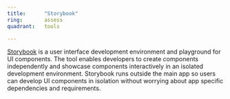 ```yaml
---
title:      "Storybook"
ring:       assess
quadrant:   tools

---
```

[Storybook](https://storybook.js.org/) is a user interface development environment and playground for UI components. The tool enables developers to create components independently and showcase components interactively in an isolated development environment.
Storybook runs outside the main app so users can develop UI components in isolation without worrying about app specific dependencies and requirements.
